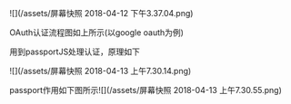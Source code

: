 ![](/assets/屏幕快照 2018-04-12 下午3.37.04.png)

OAuth认证流程图如上所示\(以google oauth为例\)

用到passportJS处理认证，原理如下

![](/assets/屏幕快照 2018-04-13 上午7.30.14.png)

passport作用如下图所示![](/assets/屏幕快照 2018-04-13 上午7.30.55.png)



















